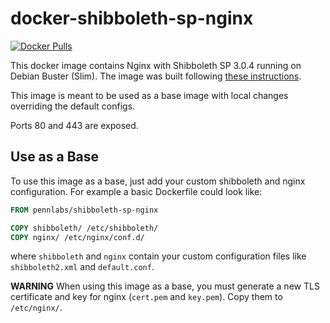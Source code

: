 # docker-shibboleth-sp-nginx

[![Docker Pulls](https://img.shields.io/docker/pulls/pennlabs/shibboleth-sp-nginx)](https://hub.docker.com/r/pennlabs/shibboleth-sp-nginx)

This docker image contains Nginx with Shibboleth SP 3.0.4 running on Debian Buster (Slim). The image was built following [these instructions](https://github.com/nginx-shib/nginx-http-shibboleth).

This image is meant to be used as a base image with local changes overriding the default configs.

Ports 80 and 443 are exposed.

## Use as a Base

To use this image as a base, just add your custom shibboleth and nginx configuration. For example a basic Dockerfile could look like:

```Dockerfile
FROM pennlabs/shibboleth-sp-nginx

COPY shibboleth/ /etc/shibboleth/
COPY nginx/ /etc/nginx/conf.d/
```

where `shibboleth` and `nginx` contain your custom configuration files like `shibboleth2.xml` and `default.conf`.

**WARNING** When using this image as a base, you must generate a new TLS certificate and key for nginx (`cert.pem` and `key.pem`). Copy them to `/etc/nginx/`.
